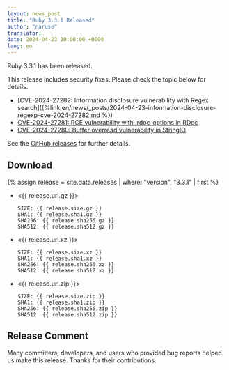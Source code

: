 ```yaml
---
layout: news_post
title: "Ruby 3.3.1 Released"
author: "naruse"
translator:
date: 2024-04-23 10:00:00 +0000
lang: en
---
```


Ruby 3.3.1 has been released.

This release includes security fixes.
Please check the topic below for details.

* [CVE-2024-27282: Information disclosure vulnerability with Regex search]({%link en/news/_posts/2024-04-23-information-disclosure-regexp-cve-2024-27282.md %})
* [CVE-2024-27281: RCE vulnerability with .rdoc_options in RDoc](https://www.ruby-lang.org/en/news/2024/03/21/rce-rdoc-cve-2024-27281/)
* [CVE-2024-27280: Buffer overread vulnerability in StringIO](https://www.ruby-lang.org/en/news/2024/03/21/buffer-overread-cve-2024-27280/)

See the [GitHub releases](https://github.com/ruby/ruby/releases/tag/v3_3_1) for further details.

## Download

{% assign release = site.data.releases | where: "version", "3.3.1" | first %}

* <{{ release.url.gz }}>

      SIZE: {{ release.size.gz }}
      SHA1: {{ release.sha1.gz }}
      SHA256: {{ release.sha256.gz }}
      SHA512: {{ release.sha512.gz }}

* <{{ release.url.xz }}>

      SIZE: {{ release.size.xz }}
      SHA1: {{ release.sha1.xz }}
      SHA256: {{ release.sha256.xz }}
      SHA512: {{ release.sha512.xz }}

* <{{ release.url.zip }}>

      SIZE: {{ release.size.zip }}
      SHA1: {{ release.sha1.zip }}
      SHA256: {{ release.sha256.zip }}
      SHA512: {{ release.sha512.zip }}

## Release Comment

Many committers, developers, and users who provided bug reports helped us make this release.
Thanks for their contributions.
